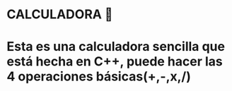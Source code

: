 # CALCULADORA 🧮

# Esta es una calculadora sencilla que está hecha en C++, puede hacer las 4 operaciones básicas(+,-,x,/)
